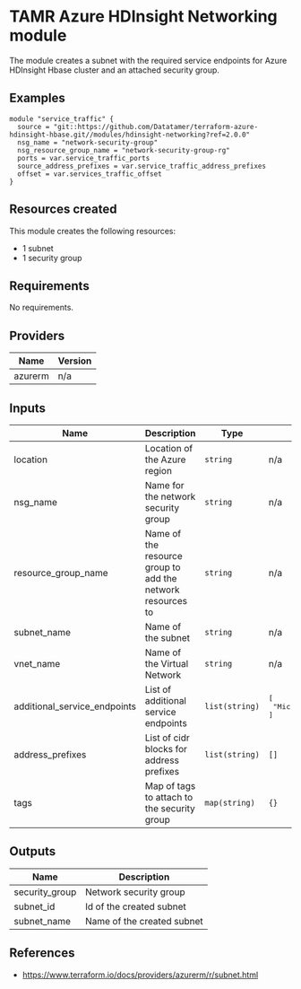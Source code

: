 # TAMR Azure HDInsight Networking module

The module creates a subnet with the required service endpoints for Azure HDInsight Hbase cluster
 and an attached security group.

## Examples

```
module "service_traffic" {
  source = "git::https://github.com/Datatamer/terraform-azure-hdinsight-hbase.git//modules/hdinsight-networking?ref=2.0.0"
  nsg_name = "network-security-group"
  nsg_resource_group_name = "network-security-group-rg"
  ports = var.service_traffic_ports
  source_address_prefixes = var.service_traffic_address_prefixes
  offset = var.services_traffic_offset
}
```

## Resources created
This module creates the following resources:
* 1 subnet
* 1 security group

<!-- BEGINNING OF PRE-COMMIT-TERRAFORM DOCS HOOK -->
## Requirements

No requirements.

## Providers

| Name | Version |
|------|---------|
| azurerm | n/a |

## Inputs

| Name | Description | Type | Default | Required |
|------|-------------|------|---------|:--------:|
| location | Location of the Azure region | `string` | n/a | yes |
| nsg\_name | Name for the network security group | `string` | n/a | yes |
| resource\_group\_name | Name of the resource group to add the network resources to | `string` | n/a | yes |
| subnet\_name | Name of the subnet | `string` | n/a | yes |
| vnet\_name | Name of the Virtual Network | `string` | n/a | yes |
| additional\_service\_endpoints | List of additional service endpoints | `list(string)` | <pre>[<br>  "Microsoft.Storage"<br>]</pre> | no |
| address\_prefixes | List of cidr blocks for address prefixes | `list(string)` | `[]` | no |
| tags | Map of tags to attach to the security group | `map(string)` | `{}` | no |

## Outputs

| Name | Description |
|------|-------------|
| security\_group | Network security group |
| subnet\_id | Id of the created subnet |
| subnet\_name | Name of the created subnet |

<!-- END OF PRE-COMMIT-TERRAFORM DOCS HOOK -->

## References
- https://www.terraform.io/docs/providers/azurerm/r/subnet.html
